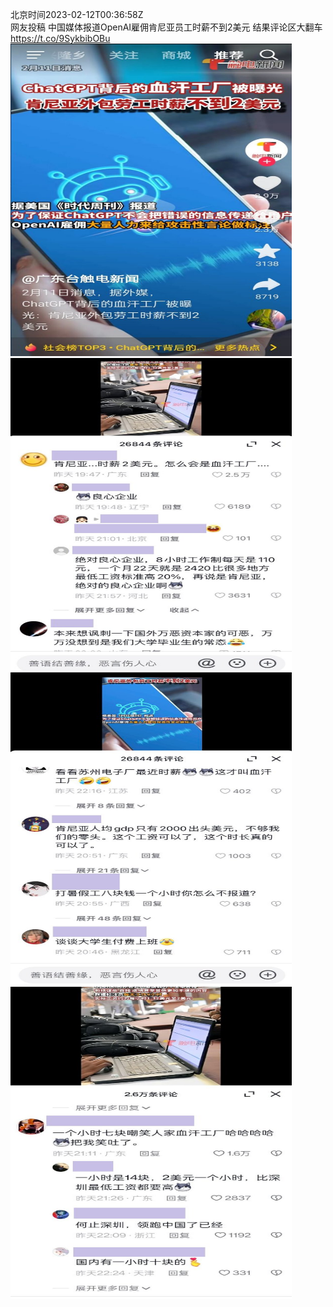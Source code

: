 北京时间2023-02-12T00:36:58Z<br>网友投稿
中国媒体报道OpenAI雇佣肯尼亚员工时薪不到2美元
结果评论区大翻车 https://t.co/9SykbibOBu<br><img src='/temp/image/2023/x-Month-2/1624447412759666688_0.jpg' width='450' height='500'><img src='/temp/image/2023/x-Month-2/1624447412759666688_1.jpg' width='450' height='500'><img src='/temp/image/2023/x-Month-2/1624447412759666688_2.jpg' width='450' height='500'><img src='/temp/image/2023/x-Month-2/1624447412759666688_3.jpg' width='450' height='500'><br><br>